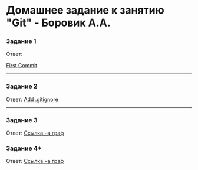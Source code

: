 # Домашнее задание к занятию "Git" - Боровик А.А.

### Задание 1

Ответ:

[First Commit](https://github.com/Lex-Chaos/netology-task/commit/46acb9a6dbb9b88979d1fd3ed6e8c49f6f624c42)

---

### Задание 2

Ответ:
[Add .gitignore](https://github.com/Lex-Chaos/netology-task/commit/b841f2504d658e99b56644714e60e2b30eb87c57)

---

### Задание 3

Ответ:
[Ссылка на граф](https://github.com/Lex-Chaos/netology-task/network)

### Задание 4*

Ответ:
[Ссылка на граф](https://github.com/Lex-Chaos/netology-task/network)
